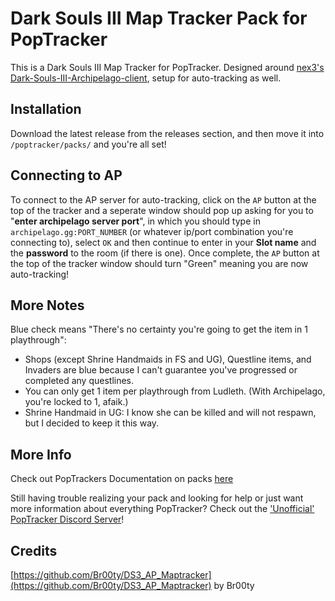# Dark Souls III Map Tracker Pack for PopTracker

This is a Dark Souls III Map Tracker for PopTracker. Designed around [nex3's Dark-Souls-III-Archipelago-client](https://github.com/nex3/Dark-Souls-III-Archipelago-client), setup for auto-tracking as well. 

## Installation

Download the latest release from the releases section, and then move it into `/poptracker/packs/` and you're all set!

## Connecting to AP

To connect to the AP server for auto-tracking, click on the `AP` button at the top of the tracker and a seperate window should pop up asking for you to "__enter archipelago server port__", in which you should type in `archipelago.gg:PORT_NUMBER` (or whatever ip/port combination you're connecting to), select `OK` and then continue to enter in your __Slot name__ and the __password__ to the room (if there is one). Once complete, the `AP` button at the top of the tracker window should turn "Green" meaning you are now auto-tracking!

## More Notes

Blue check means "There's no certainty you're going to get the item in 1 playthrough":

* Shops (except Shrine Handmaids in FS and UG), Questline items, and Invaders are blue because I can't guarantee you've progressed or completed any questlines.
* You can only get 1 item per playthrough from Ludleth. (With Archipelago, you're locked to 1, afaik.)
* Shrine Handmaid in UG: I know she can be killed and will not respawn, but I decided to keep it this way.

## More Info

Check out PopTrackers Documentation on packs [here](https://github.com/black-sliver/PopTracker/blob/master/doc/PACKS.md)

Still having trouble realizing your pack and looking for help or just want more information about everything PopTracker? Check out the ['Unofficial' PopTracker Discord Server](https://discord.com/invite/gwThqMCPgK)!

## Credits

[https://github.com/Br00ty/DS3_AP_Maptracker](https://github.com/Br00ty/DS3_AP_Maptracker) by Br00ty